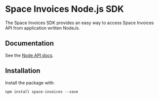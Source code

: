 # Space Invoices Node.js SDK

The Space Invoices SDK provides an easy way to access Space Invoices API from application written NodeJs.

## Documentation

See the [Node API docs](https://space-invoices.github.io/si-api-docs/?node#introduction).

## Installation

Install the package with:

    npm install space-invoices --save
